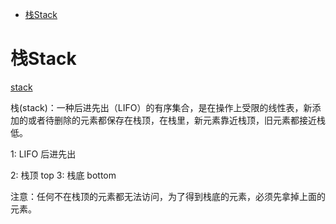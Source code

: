 - [栈Stack](#栈stack)

# 栈Stack

[stack](https://github.com/lppgo/over-algorithm/blob/master/04-%E6%A0%88%E4%B8%8E%E9%98%9F%E5%88%97/01-1-%E6%A0%88%E6%A6%82%E8%BF%B0.md)

栈(stack)：一种后进先出（LIFO）的有序集合，是在操作上受限的线性表，新添加的或者待删除的元素都保存在栈顶，在栈里，新元素靠近栈顶，旧元素都接近栈低。


1: LIFO 后进先出

2: 栈顶 top
3: 栈底 bottom


注意：任何不在栈顶的元素都无法访问，为了得到栈底的元素，必须先拿掉上面的元素。